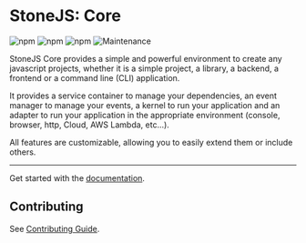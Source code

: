 # StoneJS: Core

![npm](https://img.shields.io/npm/l/@stone-js/core)
![npm](https://img.shields.io/npm/v/@stone-js/core)
![npm](https://img.shields.io/npm/dm/@stone-js/core)
![Maintenance](https://img.shields.io/maintenance/yes/2024)

StoneJS Core provides a simple and powerful environment to create any javascript projects, whether it is a simple project, a library, a backend, a frontend or a command line (CLI) application.

It provides a service container to manage your dependencies, an event manager to manage your events,
a kernel to run your application and an adapter to run your application in the appropriate environment (console, browser, http, Cloud, AWS Lambda, etc...).

All features are customizable, allowing you to easily extend them or include others.

---

Get started with the [documentation](https://stonejs.com/cookbook/core).

## Contributing

See [Contributing Guide](https://github.com/stonemjs/core/blob/main/CONTRIBUTING.md).